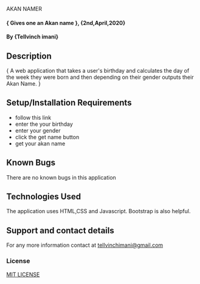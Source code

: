 AKAN NAMER
#### { Gives one an Akan name }, {2nd,April,2020}
#### By **{Tellvinch imani}**
## Description
{ A web application that takes a user's birthday and calculates the day of the week they were born and then depending on their gender outputs their Akan Name.  }
## Setup/Installation Requirements
* follow this link
* enter the your birthday
* enter your gender
* click the get name button
* get your akan name

## Known Bugs
There are no known bugs in this application
## Technologies Used
The application uses HTML,CSS and Javascript.
Bootstrap is also helpful.
## Support and contact details
For any  more information contact at tellvinchimani@gmail.com
### License
<p><a href="License.md">MIT LICENSE</a></p
 